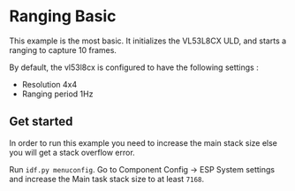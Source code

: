 # Ranging Basic
This example is the most basic. It initializes the VL53L8CX ULD, and starts a ranging to capture 10 frames.

By default, the vl53l8cx is configured to have the following settings :
- Resolution 4x4
- Ranging period 1Hz

## Get started
In order to run this example you need to increase the main stack size else you will get a stack overflow error.

Run `idf.py menuconfig`. Go to Component Config -> ESP System settings and increase the Main task stack size to at least `7168`.